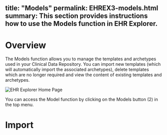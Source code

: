 title: "Models" permalink: EHREX3-models.html summary: This section
provides instructions how to use the Models function in EHR Explorer.
---

# Overview

The Models function allows you to manage the templates and archetypes
used in your Clinical Data Repository. You can import new templates
(which will automatically import the associated archetypes), delete
templates which are no longer required and view the content of existing
templates and archetypes.

![EHR Explorer Home Page](/images/ehr_explorer_landing_page.jpg)

You can access the Model function by clicking on the Models button (2)
in the top menu.

# Import
